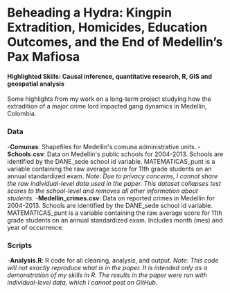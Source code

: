# Beheading a Hydra: Kingpin Extradition, Homicides, Education Outcomes, and the End of Medellin’s Pax Mafiosa
#### Highlighted Skills: Causal inference, quantitative research, R, GIS and geospatial analysis

Some highlights from my work on a long-term project studying how the extradition of a major crime lord impacted gang dynamics in Medellin, Colombia. 


### Data

-**Comunas**: Shapefiles for Medellin's comuna administrative units.
-**Schools.csv**: Data on Medellin's public schools for 2004-2013. Schools are identified by the DANE_sede school id variable. MATEMATICAS_punt is a variable containing the raw average score for 11th grade students on an annual standardized exam. _Note: Due to privacy concerns, I cannot share the raw individual-level data used in the paper. This dataset collapses test scores to the school-level and removes all other information about students._ 
-**Medellin_crimes.csv**: Data on reported crimes in Medellin for 2004-2013. Schools are identified by the DANE_sede school id variable. MATEMATICAS_punt is a variable containing the raw average score for 11th grade students on an annual standardized exam. Includes month (mes) and year of occurrence.

### Scripts
-**Analysis.R**: R code for all cleaning, analysis, and output. _Note: This code will not exactly reproduce what is in the paper. It is intended only as a demonstration of my skills in R. The results in the paper were run with individual-level data, which I cannot post on GitHub._

